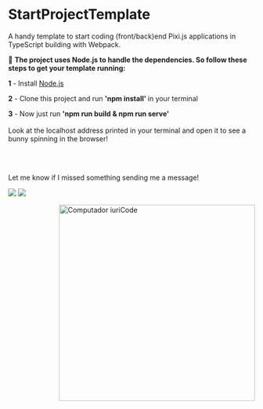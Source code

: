 # StartProjectTemplate
<p align="left"> 
 A handy template to start coding (front/back)end Pixi.js applications in TypeScript building with Webpack.
</p>

<p align="left">
  🦄 <strong>The project uses Node.js to handle the dependencies. So follow these steps to get your template running:</strong>
</p>

<p align="left">
 <strong>1</strong> - Install <a href="https://nodejs.org/en/download/"> Node.js </a> </strong>
</p>

 <p align="left">
 <strong>2</strong> - Clone this project and run <strong>'npm install' </strong> in your terminal
</p>

 <p align="left">
 <strong>3</strong> - Now just run <strong>'npm run build & npm run serve' </strong>
 <br><br>
 Look at the localhost address printed in your terminal and open it to see a bunny spinning in the browser!
</p>
<br><br>             
<p align="left">
 Let me know if I missed something sending me a message!
</p>
               
<p align="left">
  <a href="mailto:leviczios@gmail.com" alt="Gmail">
  <img src="https://img.shields.io/badge/-Gmail-FF0000?style=flat-square&labelColor=FF0000&logo=gmail&logoColor=white"/></a>
  <a href="https://www.instagram.com/tatolevicz" alt="Instagram">
  <img src="https://img.shields.io/badge/-Instagram-DF0174?style=flat-square&labelColor=DF0174&logo=instagram&logoColor=white"/></a>
</p>  
                

<img src="https://raw.githubusercontent.com/MicaelliMedeiros/micaellimedeiros/master/image/computer-illustration.png" min-width="400px" max-width="400px" width="400px" align="right" alt="Computador iuriCode">


